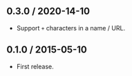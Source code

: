 0.3.0 / 2020-14-10
------------------

- Support `+` characters in a name / URL.

0.1.0 / 2015-05-10
------------------

- First release.
